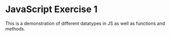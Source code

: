 # JavaScript Exercise 1

This is a demonstration of different datatypes in JS as well as functions and methods.